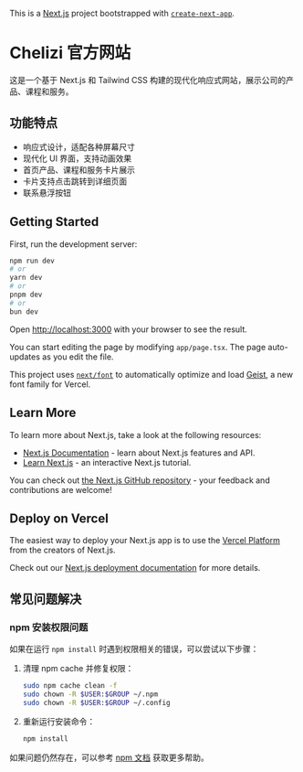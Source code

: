 This is a [Next.js](https://nextjs.org) project bootstrapped with [`create-next-app`](https://nextjs.org/docs/app/api-reference/cli/create-next-app).

# Chelizi 官方网站

这是一个基于 Next.js 和 Tailwind CSS 构建的现代化响应式网站，展示公司的产品、课程和服务。

## 功能特点

- 响应式设计，适配各种屏幕尺寸
- 现代化 UI 界面，支持动画效果
- 首页产品、课程和服务卡片展示
- 卡片支持点击跳转到详细页面
- 联系悬浮按钮

## Getting Started

First, run the development server:

```bash
npm run dev
# or
yarn dev
# or
pnpm dev
# or
bun dev
```

Open [http://localhost:3000](http://localhost:3000) with your browser to see the result.

You can start editing the page by modifying `app/page.tsx`. The page auto-updates as you edit the file.

This project uses [`next/font`](https://nextjs.org/docs/app/building-your-application/optimizing/fonts) to automatically optimize and load [Geist](https://vercel.com/font), a new font family for Vercel.

## Learn More

To learn more about Next.js, take a look at the following resources:

- [Next.js Documentation](https://nextjs.org/docs) - learn about Next.js features and API.
- [Learn Next.js](https://nextjs.org/learn) - an interactive Next.js tutorial.

You can check out [the Next.js GitHub repository](https://github.com/vercel/next.js) - your feedback and contributions are welcome!

## Deploy on Vercel

The easiest way to deploy your Next.js app is to use the [Vercel Platform](https://vercel.com/new?utm_medium=default-template&filter=next.js&utm_source=create-next-app&utm_campaign=create-next-app-readme) from the creators of Next.js.

Check out our [Next.js deployment documentation](https://nextjs.org/docs/app/building-your-application/deploying) for more details.

## 常见问题解决

### npm 安装权限问题

如果在运行 `npm install` 时遇到权限相关的错误，可以尝试以下步骤：

1. 清理 npm cache 并修复权限：
   ```bash
   sudo npm cache clean -f
   sudo chown -R $USER:$GROUP ~/.npm
   sudo chown -R $USER:$GROUP ~/.config
   ```

2. 重新运行安装命令：
   ```bash
   npm install
   ```

如果问题仍然存在，可以参考 [npm 文档](https://docs.npmjs.com/resolving-eacces-permissions-errors-when-installing-packages-globally) 获取更多帮助。
